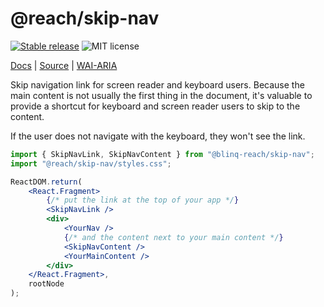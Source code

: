 # @reach/skip-nav

[![Stable release](https://img.shields.io/npm/v/@reach/skip-nav.svg)](https://npm.im/@reach/skip-nav) ![MIT license](https://badgen.now.sh/badge/license/MIT)

[Docs](https://reach.tech/skip-nav) | [Source](https://github.com/reach/reach-ui/tree/main/packages/skip-nav) | [WAI-ARIA](https://webaim.org/techniques/skipnav/)

Skip navigation link for screen reader and keyboard users. Because the main content is not usually the first thing in the document, it's valuable to provide a shortcut for keyboard and screen reader users to skip to the content.

If the user does not navigate with the keyboard, they won't see the link.

```jsx
import { SkipNavLink, SkipNavContent } from "@blinq-reach/skip-nav";
import "@reach/skip-nav/styles.css";

ReactDOM.return(
	<React.Fragment>
		{/* put the link at the top of your app */}
		<SkipNavLink />
		<div>
			<YourNav />
			{/* and the content next to your main content */}
			<SkipNavContent />
			<YourMainContent />
		</div>
	</React.Fragment>,
	rootNode
);
```
